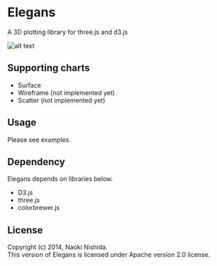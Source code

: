 # Elegans
A 3D plotting library for three.js and d3.js

![alt text](https://dl.dropboxusercontent.com/u/47978121/ss561.png)

## Supporting charts
* Surface
* Wireframe (not implemented yet)
* Scatter (not implemented yet)

## Usage
Please see examples.

## Dependency
Elegans depends on libraries below.
* D3.js
* three.js
* colorbrewer.js

## License
Copyright (c) 2014, Naoki Nishida.  
This version of Elegans is licensed under Apache version 2.0 license.
